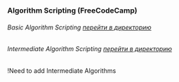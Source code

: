 ### Algorithm Scripting (FreeCodeCamp)
###### Basic Algorithm Scripting   [перейти в директорию](https://github.com/serg-gavel/AlgorithmScripting/tree/master/Basic%20Algorithm%20Scripting)
###### Intermediate Algorithm Scripting   [перейти в директорию](https://github.com/serg-gavel/AlgorithmScripting/tree/master/Intermediate%20Algorithm%20Scripting)


!Need to add Intermediate Algorithms

